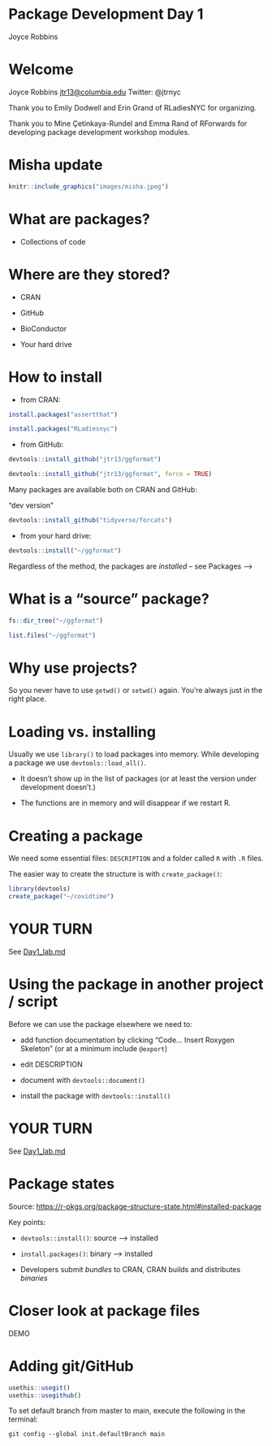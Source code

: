 Package Development Day 1
================
Joyce Robbins

# Welcome

Joyce Robbins <jtr13@columbia.edu> Twitter: @jtrnyc

Thank you to Emily Dodwell and Erin Grand of RLadiesNYC for organizing.

Thank you to Mine Çetinkaya-Rundel and Emma Rand of RForwards for
developing package development workshop modules.

# Misha update

``` r
knitr::include_graphics("images/misha.jpeg")
```

# What are packages?

-   Collections of code

# Where are they stored?

-   CRAN

-   GitHub

-   BioConductor

-   Your hard drive

# How to install

-   from CRAN:

``` r
install.packages("assertthat")
```

``` r
install.packages("RLadiesnyc")
```

-   from GitHub:

``` r
devtools::install_github("jtr13/ggformat")
```

``` r
devtools::install_github("jtr13/ggformat", force = TRUE)
```

Many packages are available both on CRAN and GitHub:

“dev version”

``` r
devtools::install_github("tidyverse/forcats")
```

-   from your hard drive:

``` r
devtools::install("~/ggformat")
```

Regardless of the method, the packages are *installed* – see Packages –>

# What is a “source” package?

``` r
fs::dir_tree("~/ggformat")
```

``` r
list.files("~/ggformat")
```

# Why use projects?

So you never have to use `getwd()` or `setwd()` again. You’re always
just in the right place.

# Loading vs. installing

Usually we use `library()` to load packages into memory. While
developing a package we use `devtools::load_all()`.

-   It doesn’t show up in the list of packages (or at least the version
    under development doesn’t.)

-   The functions are in memory and will disappear if we restart R.

# Creating a package

We need some essential files: `DESCRIPTION` and a folder called `R` with
`.R` files.

The easier way to create the structure is with `create_package()`:

``` r
library(devtools)
create_package("~/covidtime")
```

# YOUR TURN

See [Day1_lab.md](Day1_lab.md)

# Using the package in another project / script

Before we can use the package elsewhere we need to:

-   add function documentation by clicking “Code… Insert Roxygen
    Skeleton” (or at a minimum include `@export`)

-   edit DESCRIPTION

-   document with `devtools::document()`

-   install the package with `devtools::install()`

# YOUR TURN

See [Day1_lab.md](Day1_lab.md)

# Package states

Source:
<https://r-pkgs.org/package-structure-state.html#installed-package>

Key points:

-   `devtools::install()`: source –> installed

-   `install.packages()`: binary –> installed

-   Developers submit *bundles* to CRAN, CRAN builds and distributes
    *binaries*

# Closer look at package files

DEMO

# Adding git/GitHub

``` r
usethis::usegit()
usethis::usegithub()
```

To set default branch from master to main, execute the following in the
terminal:

`git config --global init.defaultBranch main`
